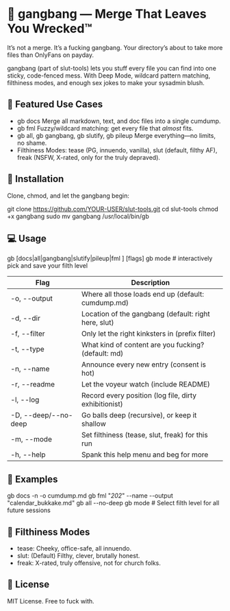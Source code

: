 # 🍆 gangbang — Merge That Leaves You Wrecked™

It’s not a merge. It’s a fucking gangbang. Your directory’s about to take more files than OnlyFans on payday.

gangbang (part of slut-tools) lets you stuff every file you can find into one sticky, code-fenced mess.
With Deep Mode, wildcard pattern matching, filthiness modes, and enough sex jokes to make your sysadmin blush.

## 🚀 Featured Use Cases

- gb docs
  Merge all markdown, text, and doc files into a single cumdump.
- gb fml <pattern>
  Fuzzy/wildcard matching: get every file that *almost* fits.
- gb all, gb gangbang, gb slutify, gb pileup
  Merge everything—no limits, no shame.
- Filthiness Modes:
  tease (PG, innuendo, vanilla), slut (default, filthy AF), freak (NSFW, X-rated, only for the truly depraved).

## 🧰 Installation

Clone, chmod, and let the gangbang begin:

git clone https://github.com/YOUR-USER/slut-tools.git
cd slut-tools
chmod +x gangbang
sudo mv gangbang /usr/local/bin/gb

## 💻 Usage

gb [docs|all|gangbang|slutify|pileup|fml <pattern>] [flags]
gb mode       # interactively pick and save your filth level

| Flag                      | Description                                            |
|---------------------------|--------------------------------------------------------|
| -o, --output <file>       | Where all those loads end up (default: cumdump.md)     |
| -d, --dir <dir>           | Location of the gangbang (default: right here, slut)   |
| -f, --filter <prefix>     | Only let the right kinksters in (prefix filter)        |
| -t, --type <ext>          | What kind of content are you fucking? (default: md)    |
| -n, --name                | Announce every new entry (consent is hot)              |
| -r, --readme              | Let the voyeur watch (include README)                  |
| -l, --log <file>          | Record every position (log file, dirty exhibitionist)  |
| -D, --deep/--no-deep      | Go balls deep (recursive), or keep it shallow          |
| -m, --mode <mode>         | Set filthiness (tease, slut, freak) for this run       |
| -h, --help                | Spank this help menu and beg for more                  |

## 🖤 Examples

gb docs -n -o cumdump.md
gb fml "*202*" --name --output "calendar_bukkake.md"
gb all --no-deep
gb mode          # Select filth level for all future sessions

## 💅 Filthiness Modes

- tease: Cheeky, office-safe, all innuendo.
- slut: (Default) Filthy, clever, brutally honest.
- freak: X-rated, truly offensive, not for church folks.

## 📓 License

MIT License. Free to fuck with.
